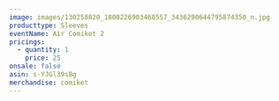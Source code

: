 ```yaml
---
image: images/130258820_1800226903468557_3436290644795874350_n.jpg
producttype: Sleeves
eventName: Air Comiket 2
pricings:
  - quantity: 1
    price: 25
onsale: false
asin: s-YJGl39sBg
merchandise: comiket
---
```

